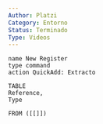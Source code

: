 ```yaml
---
Author: Platzi
Category: Entorno
Status: Terminado
Type: Videos
---
```

```button
name New Register
type command
action QuickAdd: Extracto
```



```dataview
TABLE 
Reference, 
Type

FROM ([[]])
```






